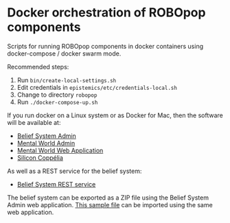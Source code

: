 Docker orchestration of ROBOpop components
==========================================

Scripts for running ROBOpop components in docker containers using docker-compose / docker swarm mode.

Recommended steps:

1. Run `bin/create-local-settings.sh`
2. Edit credentials in `epistemics/etc/credentials-local.sh`
3. Change to directory `robopop`
4. Run `./docker-compose-up.sh`

If you run docker on a Linux system or as Docker for Mac, then the software will be available at:

* [Belief System Admin](http://localhost:8888/beliefsystem-webadmin/)
* [Mental World Admin](http://localhost:8888/mentalworld-webadmin/)
* [Mental World Web Application](http://localhost:8888/mentalworld-webapp/)
* [Silicon Coppélia](http://localhost:8084/)

As well as a REST service for the belief system:

* [Belief System REST service](http://localhost:8888/beliefsystem-rest/)

The belief system can be exported as a ZIP file using the Belief System Admin web application.
[This sample file](https://github.com/robopop/epistemics/raw/master/Installation/BeliefSystem.zip)
can be imported using the same web application.

